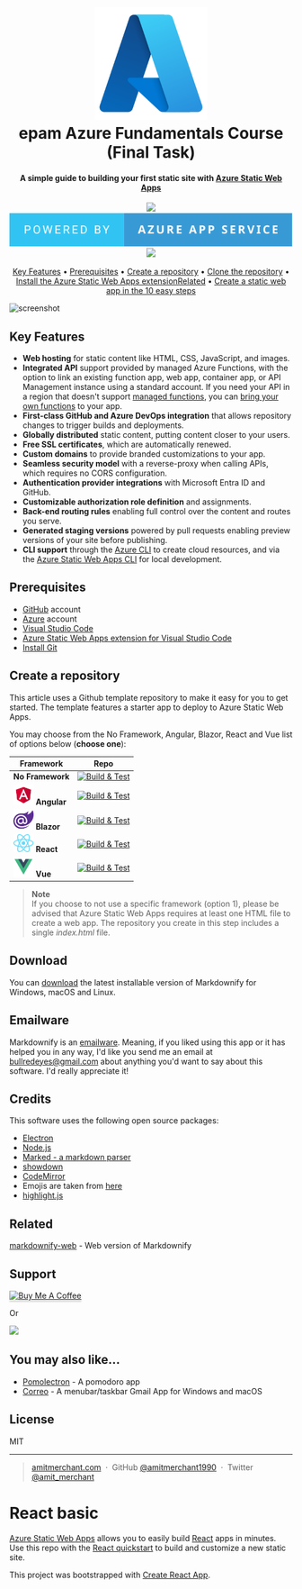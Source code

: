 <h1 align="center">
  <br>
  <a href="http://www.amitmerchant.com/electron-markdownify"><img src="https://github.com/jason-builds/my-first-static-web-app/blob/main/README_images/Microsoft_Azure.svg" alt="Azure" width="200"></a>
  <br>
  epam Azure Fundamentals Course (Final Task)
  <br>
</h1>

<h4 align="center">A simple guide to building your first static site with <a href="https://azure.microsoft.com/en-us/products/app-service/static" target="_blank"> Azure Static Web Apps </a> </h4>

<p align="center">
  <a href="https://react.dev/"><img src="https://forthebadge.com/images/badges/made-with-react.svg"></a>
  <a href="https://azure.microsoft.com/en-us/products/app-service/"><img src="https://github.com/jason-builds/my-first-static-web-app/blob/main/README_images/powered-by-azure-app-service.svg"></a>
  <a href="https://forthebadge.com"><img src="http://forthebadge.com/images/badges/built-with-love.svg"></a>
</p>

<p align="center">
  <a href="#key-features">Key Features</a> •
  <a href="#prerequisites">Prerequisites</a> •
  <a href="#create-a-repository">Create a repository</a> •
  <a href="#clone-the-repository">Clone the repository</a> •
  <a href="#install-the-azure-static-web-apps-extension">Install the Azure Static Web Apps extensionRelated</a> •
  <a href="#create-a-static-web-app-in-the-10-easy-steps">Create a static web app in the 10 easy steps</a>
</p>

![screenshot](https://raw.githubusercontent.com/amitmerchant1990/electron-markdownify/master/app/img/markdownify.gif)

## Key Features

* <b>Web hosting</b> for static content like HTML, CSS, JavaScript, and images.
* <b>Integrated API</b> support provided by managed Azure Functions, with the option to link an existing function app, web app, container app, or API Management instance using a standard account. If you need your API in a region that doesn't support [managed functions](https://learn.microsoft.com/en-us/azure/static-web-apps/apis-functions), you can [bring your own functions](https://learn.microsoft.com/en-us/azure/static-web-apps/functions-bring-your-own) to your app.
* <b>First-class GitHub and Azure DevOps integration</b> that allows repository changes to trigger builds and deployments.
* <b>Globally distributed</b> static content, putting content closer to your users.
* <b>Free SSL certificates</b>, which are automatically renewed.
* <b>Custom domains</b> to provide branded customizations to your app.
* <b>Seamless security model</b> with a reverse-proxy when calling APIs, which requires no CORS configuration.
* <b>Authentication provider integrations</b> with Microsoft Entra ID and GitHub.
* <b>Customizable authorization role definition</b> and assignments.
* <b>Back-end routing rules</b> enabling full control over the content and routes you serve.
* <b>Generated staging versions</b> powered by pull requests enabling preview versions of your site before publishing.
* <b>CLI support</b> through the [Azure CLI](https://learn.microsoft.com/en-us/cli/azure/staticwebapp?view=azure-cli-latest) to create cloud resources, and via the [Azure Static Web Apps CLI](https://github.com/Azure/static-web-apps-cli#azure-static-web-apps-cli) for local development.

## Prerequisites
* [GitHub](https://github.com/) account
* [Azure](https://portal.azure.com/) account
* [Visual Studio Code](https://code.visualstudio.com/)
* [Azure Static Web Apps extension for Visual Studio Code](https://code.visualstudio.com/)
* [Install Git](https://www.git-scm.com/downloads)

## Create a repository
This article uses a Github template repository to make it easy for you to get started. The template features a starter app to deploy to Azure Static Web Apps.

You may choose from the No Framework, Angular, Blazor, React and Vue list of options below (<b>choose one</b>):

   <table>
        <thead>
            <tr>
                <th align="center">Framework</th>
                <th align="center">Repo</th>
            </tr>
        </thead>
        <tbody>
            <tr>
                <td><a target="_blank" rel="noopener noreferrer" alt="No Framework" style="max-width: 100%;"></a> <strong>No Framework</strong></td>
                <td align="center"><a href="https://dev.azure.com/mseng/PipelineTools/_build/latest?definitionId=7634" rel="nofollow"><img src="https://camo.githubusercontent.com/a7501ef8cf6294e9011b5c4efcc23280c16f472e8d5accd62819b093f8d94e43/68747470733a2f2f6465762e617a7572652e636f6d2f6d73656e672f506970656c696e65546f6f6c732f5f617069732f6275696c642f7374617475732f617a7572652d706970656c696e65732d7461736b732e63692d77696e646f7773" alt="Build &amp; Test" data-canonical-src="https://dev.azure.com/mseng/PipelineTools/_apis/build/status/azure-pipelines-tasks.ci-windows" style="max-width: 100%;"></a></td>
            </tr>
            <tr>
                <td><a target="_blank" rel="noopener noreferrer" href="https://github.com/jason-builds/my-first-static-web-app/blob/main/README_images/Angular_full_color_logo.svg"><img src="https://github.com/jason-builds/my-first-static-web-app/blob/main/README_images/Angular_full_color_logo.svg" alt="Angular" width="36"></a> <strong>Angular</strong></td>
                <td align="center"><a href="https://dev.azure.com/mseng/PipelineTools/_build/latest?definitionId=7635" rel="nofollow"><img src="https://camo.githubusercontent.com/d1dae6ae68b6625a6ef27f4d354d79a6d56a7af4e7112b8ad54d5d85cab89e79/68747470733a2f2f6465762e617a7572652e636f6d2f6d73656e672f506970656c696e65546f6f6c732f5f617069732f6275696c642f7374617475732f617a7572652d706970656c696e65732d7461736b732e63692d6d61636f73" alt="Build &amp; Test" data-canonical-src="https://dev.azure.com/mseng/PipelineTools/_apis/build/status/azure-pipelines-tasks.ci-macos" style="max-width: 100%;"></a></td>
            </tr>
            <tr>
                <td><a target="_blank" rel="noopener noreferrer" href="https://github.com/jason-builds/my-first-static-web-app/blob/main/README_images/Blazor.png"><img src="https://github.com/jason-builds/my-first-static-web-app/blob/main/README_images/Blazor.png" alt="Blazor" width="36"></a> <strong>Blazor</strong></td>
                <td align="center"><a href="https://dev.azure.com/mseng/PipelineTools/_build/latest?definitionId=7636" rel="nofollow"><img src="https://camo.githubusercontent.com/930bbab6753c486b6b2dc0bdd637b76f2d92b89f57f9e0649ec1d9173fabafc5/68747470733a2f2f6465762e617a7572652e636f6d2f6d73656e672f506970656c696e65546f6f6c732f5f617069732f6275696c642f7374617475732f617a7572652d706970656c696e65732d7461736b732e63692d6c696e7578" alt="Build &amp; Test" data-canonical-src="https://dev.azure.com/mseng/PipelineTools/_apis/build/status/azure-pipelines-tasks.ci-linux" style="max-width: 100%;"></a></td>
            </tr>
            <tr>
                <td><a target="_blank" rel="noopener noreferrer" href="https://github.com/jason-builds/my-first-static-web-app/blob/main/README_images/React-icon.svg"><img src="https://github.com/jason-builds/my-first-static-web-app/blob/main/README_images/React-icon.svg" alt="React" width="36"></a> <strong>React</strong></td>
                <td align="center"><a href="https://dev.azure.com/mseng/PipelineTools/_build/latest?definitionId=7636" rel="nofollow"><img src="https://camo.githubusercontent.com/930bbab6753c486b6b2dc0bdd637b76f2d92b89f57f9e0649ec1d9173fabafc5/68747470733a2f2f6465762e617a7572652e636f6d2f6d73656e672f506970656c696e65546f6f6c732f5f617069732f6275696c642f7374617475732f617a7572652d706970656c696e65732d7461736b732e63692d6c696e7578" alt="Build &amp; Test" data-canonical-src="https://dev.azure.com/mseng/PipelineTools/_apis/build/status/azure-pipelines-tasks.ci-linux" style="max-width: 100%;"></a></td>
            </tr>
            <tr>
                <td><a target="_blank" rel="noopener noreferrer" href="https://github.com/jason-builds/my-first-static-web-app/blob/main/README_images/vue.js-logo-brandlogo.net_-512x512.png"><img src="https://github.com/jason-builds/my-first-static-web-app/blob/main/README_images/vue.js-logo-brandlogo.net_-512x512.png" alt="Vue" width="36"></a> <strong>Vue</strong></td>
                <td align="center"><a href="https://dev.azure.com/mseng/PipelineTools/_build/latest?definitionId=7636" rel="nofollow"><img src="https://camo.githubusercontent.com/930bbab6753c486b6b2dc0bdd637b76f2d92b89f57f9e0649ec1d9173fabafc5/68747470733a2f2f6465762e617a7572652e636f6d2f6d73656e672f506970656c696e65546f6f6c732f5f617069732f6275696c642f7374617475732f617a7572652d706970656c696e65732d7461736b732e63692d6c696e7578" alt="Build &amp; Test" data-canonical-src="https://dev.azure.com/mseng/PipelineTools/_apis/build/status/azure-pipelines-tasks.ci-linux" style="max-width: 100%;"></a></td>
            </tr>
        </tbody>
    </table>
</body>
</html>


> **Note**
> <br>
> If you choose to not use a specific framework (option 1), please be advised that Azure Static Web Apps requires at least one HTML file to create a web app. The repository you create in this step includes a single <i>index.html</i> file.

## Download

You can [download](https://github.com/amitmerchant1990/electron-markdownify/releases/tag/v1.2.0) the latest installable version of Markdownify for Windows, macOS and Linux.

## Emailware

Markdownify is an [emailware](https://en.wiktionary.org/wiki/emailware). Meaning, if you liked using this app or it has helped you in any way, I'd like you send me an email at <bullredeyes@gmail.com> about anything you'd want to say about this software. I'd really appreciate it!

## Credits

This software uses the following open source packages:

- [Electron](http://electron.atom.io/)
- [Node.js](https://nodejs.org/)
- [Marked - a markdown parser](https://github.com/chjj/marked)
- [showdown](http://showdownjs.github.io/showdown/)
- [CodeMirror](http://codemirror.net/)
- Emojis are taken from [here](https://github.com/arvida/emoji-cheat-sheet.com)
- [highlight.js](https://highlightjs.org/)

## Related

[markdownify-web](https://github.com/amitmerchant1990/markdownify-web) - Web version of Markdownify

## Support

<a href="https://www.buymeacoffee.com/5Zn8Xh3l9" target="_blank"><img src="https://www.buymeacoffee.com/assets/img/custom_images/purple_img.png" alt="Buy Me A Coffee" style="height: 41px !important;width: 174px !important;box-shadow: 0px 3px 2px 0px rgba(190, 190, 190, 0.5) !important;-webkit-box-shadow: 0px 3px 2px 0px rgba(190, 190, 190, 0.5) !important;" ></a>

<p>Or</p> 

<a href="https://www.patreon.com/amitmerchant">
	<img src="https://c5.patreon.com/external/logo/become_a_patron_button@2x.png" width="160">
</a>

## You may also like...

- [Pomolectron](https://github.com/amitmerchant1990/pomolectron) - A pomodoro app
- [Correo](https://github.com/amitmerchant1990/correo) - A menubar/taskbar Gmail App for Windows and macOS

## License

MIT

---

> [amitmerchant.com](https://www.amitmerchant.com) &nbsp;&middot;&nbsp;
> GitHub [@amitmerchant1990](https://github.com/amitmerchant1990) &nbsp;&middot;&nbsp;
> Twitter [@amit_merchant](https://twitter.com/amit_merchant)








# React basic

[Azure Static Web Apps](https://docs.microsoft.com/azure/static-web-apps/overview) allows you to easily build [React](https://reactjs.org/) apps in minutes. Use this repo with the [React quickstart](https://docs.microsoft.com/azure/static-web-apps/getting-started?tabs=react) to build and customize a new static site.

This project was bootstrapped with [Create React App](https://github.com/facebook/create-react-app).
